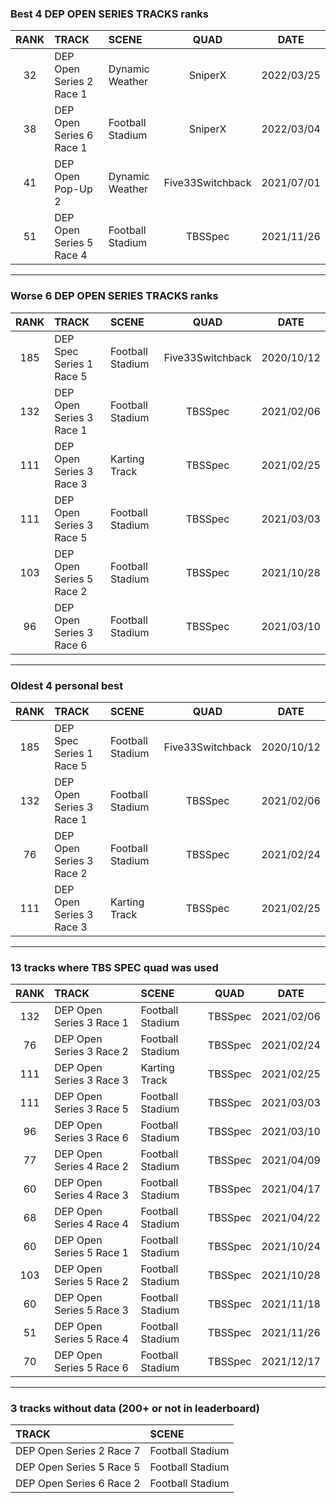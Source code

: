 ### Best 4 DEP OPEN SERIES TRACKS ranks
|RANK|TRACK|SCENE|QUAD|DATE|
|:---:|:---|:---|:---:|:---:|
|32|DEP Open Series 2 Race 1|Dynamic Weather|SniperX|2022/03/25|
|38|DEP Open Series 6 Race 1|Football Stadium|SniperX|2022/03/04|
|41|DEP Open Pop-Up 2|Dynamic Weather|Five33Switchback|2021/07/01|
|51|DEP Open Series 5 Race 4|Football Stadium|TBSSpec|2021/11/26|
---
### Worse 6 DEP OPEN SERIES TRACKS ranks
|RANK|TRACK|SCENE|QUAD|DATE|
|:---:|:---|:---|:---:|:---:|
|185|DEP Spec Series 1 Race 5|Football Stadium|Five33Switchback|2020/10/12|
|132|DEP Open Series 3 Race 1|Football Stadium|TBSSpec|2021/02/06|
|111|DEP Open Series 3 Race 3|Karting Track|TBSSpec|2021/02/25|
|111|DEP Open Series 3 Race 5|Football Stadium|TBSSpec|2021/03/03|
|103|DEP Open Series 5 Race 2|Football Stadium|TBSSpec|2021/10/28|
|96|DEP Open Series 3 Race 6|Football Stadium|TBSSpec|2021/03/10|
---
### Oldest 4 personal best
|RANK|TRACK|SCENE|QUAD|DATE|
|:---:|:---|:---|:---:|:---:|
|185|DEP Spec Series 1 Race 5|Football Stadium|Five33Switchback|2020/10/12|
|132|DEP Open Series 3 Race 1|Football Stadium|TBSSpec|2021/02/06|
|76|DEP Open Series 3 Race 2|Football Stadium|TBSSpec|2021/02/24|
|111|DEP Open Series 3 Race 3|Karting Track|TBSSpec|2021/02/25|
---
### 13 tracks where TBS SPEC quad was used
|RANK|TRACK|SCENE|QUAD|DATE|
|:---:|:---|:---|:---:|:---:|
|132|DEP Open Series 3 Race 1|Football Stadium|TBSSpec|2021/02/06|
|76|DEP Open Series 3 Race 2|Football Stadium|TBSSpec|2021/02/24|
|111|DEP Open Series 3 Race 3|Karting Track|TBSSpec|2021/02/25|
|111|DEP Open Series 3 Race 5|Football Stadium|TBSSpec|2021/03/03|
|96|DEP Open Series 3 Race 6|Football Stadium|TBSSpec|2021/03/10|
|77|DEP Open Series 4 Race 2|Football Stadium|TBSSpec|2021/04/09|
|60|DEP Open Series 4 Race 3|Football Stadium|TBSSpec|2021/04/17|
|68|DEP Open Series 4 Race 4|Football Stadium|TBSSpec|2021/04/22|
|60|DEP Open Series 5 Race 1|Football Stadium|TBSSpec|2021/10/24|
|103|DEP Open Series 5 Race 2|Football Stadium|TBSSpec|2021/10/28|
|60|DEP Open Series 5 Race 3|Football Stadium|TBSSpec|2021/11/18|
|51|DEP Open Series 5 Race 4|Football Stadium|TBSSpec|2021/11/26|
|70|DEP Open Series 5 Race 6|Football Stadium|TBSSpec|2021/12/17|
---
### 3 tracks without data (200+ or not in leaderboard)
|TRACK|SCENE|
|:---|:---|
|DEP Open Series 2 Race 7|Football Stadium|
|DEP Open Series 5 Race 5|Football Stadium|
|DEP Open Series 6 Race 2|Football Stadium|
